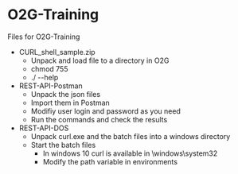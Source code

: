 # O2G-Training
Files for O2G-Training
- CURL_shell_sample.zip
  - Unpack and load file to a directory in O2G
  - chmod 755 <file>
  - ./<file> --help
- REST-API-Postman
  - Unpack the json files
  - Import them in Postman
  - Modifiy user login and password as you need
  - Run the commands and check the results
- REST-API-DOS
  - Unpack curl.exe and the batch files into a windows directory
  - Start the batch files
    - In windows 10 curl is available in \windows\system32
    - Modify the path variable in environments
